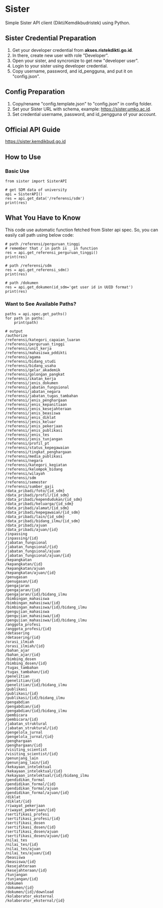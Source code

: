 # Sister
Simple Sister API client (Dikti/Kemdikbudristek) using Python.

## Sister Credential Preparation
1. Get your developer credential from **akses.ristekdikti.go.id**.
2. In there, create new user with role "Developer".
3. Open your sister, and syncronize to get new "developer user".
4. Login to your sister using developer credential.
5. Copy username, password, and id_pengguna, and put it on "config.json".

## Config Preparation
1. Copy/rename "config.template.json" to "config.json" in config folder.
2. Set your Sister URL with schema, example: https://sister.umko.ac.id.
3. Set credential username, password, and id_pengguna of your account.

## Official API Guide
https://sister.kemdikbud.go.id

## How to Use
### Basic Use
```
from sister import SisterAPI 

# get SDM data of university
api = SisterAPI()
res = api.get_data('/referensi/sdm')
print(res)
```

## What You Have to Know
This code use automatic function fetched from Sister api spec. So, you can easily call path using below code:
```
# path /referensi/perguruan_tinggi
# remember that / in path is _ in function
res = api.get_referensi_perguruan_tinggi()
print(res)

# path /referensi/sdm
res = api.get_referensi_sdm()
print(res)

# path /dokumen
res = api.get_dokumen(id_sdm='get user id in UUID format')
print(res)
```

### Want to See Available Paths?

```
paths = api.spec.get_paths()
for path in paths:
    print(path)

# output
/authorize
/referensi/kategori_capaian_luaran
/referensi/perguruan_tinggi
/referensi/unit_kerja
/referensi/mahasiswa_pddikti
/referensi/agama
/referensi/bidang_studi
/referensi/bidang_usaha
/referensi/gelar_akademik
/referensi/golongan_pangkat
/referensi/ikatan_kerja
/referensi/jenis_dokumen
/referensi/jabatan_fungsional
/referensi/jabatan_negara
/referensi/jabatan_tugas_tambahan
/referensi/jenis_penghargaan
/referensi/jenis_kepanitiaan
/referensi/jenis_kesejahteraan
/referensi/jenis_beasiswa
/referensi/jenis_diklat
/referensi/jenis_keluar
/referensi/jenis_pekerjaan
/referensi/jenis_publikasi
/referensi/jenis_tes
/referensi/jenis_tunjangan
/referensi/profil_pt
/referensi/status_kepegawaian
/referensi/tingkat_penghargaan
/referensi/media_publikasi
/referensi/negara
/referensi/kategori_kegiatan
/referensi/kelompok_bidang
/referensi/wilayah
/referensi/sdm
/referensi/semester
/referensi/sumber_gaji
/data_pribadi/foto/{id_sdm}
/data_pribadi/profil/{id_sdm}
/data_pribadi/kependudukan/{id_sdm}
/data_pribadi/keluarga/{id_sdm}
/data_pribadi/alamat/{id_sdm}
/data_pribadi/kepegawaian/{id_sdm}
/data_pribadi/lain/{id_sdm}
/data_pribadi/bidang_ilmu/{id_sdm}
/data_pribadi/ajuan
/data_pribadi/ajuan/{id}
/inpassing
/inpassing/{id}
/jabatan_fungsional
/jabatan_fungsional/{id}
/jabatan_fungsional/ajuan
/jabatan_fungsional/ajuan/{id}
/kepangkatan
/kepangkatan/{id}
/kepangkatan/ajuan
/kepangkatan/ajuan/{id}
/penugasan
/penugasan/{id}
/pengajaran
/pengajaran/{id}
/pengajaran/{id}/bidang_ilmu
/bimbingan_mahasiswa
/bimbingan_mahasiswa/{id}
/bimbingan_mahasiswa/{id}/bidang_ilmu
/pengujian_mahasiswa
/pengujian_mahasiswa/{id}
/pengujian_mahasiswa/{id}/bidang_ilmu
/anggota_profesi
/anggota_profesi/{id}
/detasering
/detasering/{id}
/orasi_ilmiah
/orasi_ilmiah/{id}
/bahan_ajar
/bahan_ajar/{id}
/bimbing_dosen
/bimbing_dosen/{id}
/tugas_tambahan
/tugas_tambahan/{id}
/penelitian
/penelitian/{id}
/penelitian/{id}/bidang_ilmu
/publikasi
/publikasi/{id}
/publikasi/{id}/bidang_ilmu
/pengabdian
/pengabdian/{id}
/pengabdian/{id}/bidang_ilmu
/pembicara
/pembicara/{id}
/jabatan_struktural
/jabatan_struktural/{id}
/pengelola_jurnal
/pengelola_jurnal/{id}
/penghargaan
/penghargaan/{id}
/visiting_scientist
/visiting_scientist/{id}
/penunjang_lain
/penunjang_lain/{id}
/kekayaan_intelektual
/kekayaan_intelektual/{id}
/kekayaan_intelektual/{id}/bidang_ilmu
/pendidikan_formal
/pendidikan_formal/{id}
/pendidikan_formal/ajuan
/pendidikan_formal/ajuan/{id}
/diklat
/diklat/{id}
/riwayat_pekerjaan
/riwayat_pekerjaan/{id}
/sertifikasi_profesi
/sertifikasi_profesi/{id}
/sertifikasi_dosen
/sertifikasi_dosen/{id}
/sertifikasi_dosen/ajuan
/sertifikasi_dosen/ajuan/{id}
/nilai_tes
/nilai_tes/{id}
/nilai_tes/ajuan
/nilai_tes/ajuan/{id}
/beasiswa
/beasiswa/{id}
/kesejahteraan
/kesejahteraan/{id}
/tunjangan
/tunjangan/{id}
/dokumen
/dokumen/{id}
/dokumen/{id}/download
/kolaborator_eksternal
/kolaborator_eksternal/{id}
```